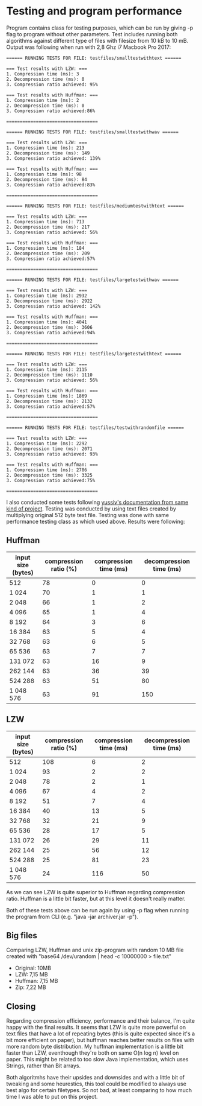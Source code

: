 # Testing and program performance

Program contains class for testing purposes, which can be run by giving -p flag to program without other parameters. Test includes running both algorithms against different type of files with filesize from 10 kB to 10 mB. Output was following when run with 2,8 Ghz i7 Macbook Pro 2017:

```
====== RUNNING TESTS FOR FILE: testfiles/smalltestwithtext ======

=== Test results with LZW: ===
1. Compression time (ms): 3
2. Decompression time (ms): 0
3. Compression ratio achieved: 95%

=== Test results with Huffman: ===
1. Compression time (ms): 2
2. Decompression time (ms): 0
3. Compression ratio achieved:86%

==================================

====== RUNNING TESTS FOR FILE: testfiles/smalltestwithwav ======

=== Test results with LZW: ===
1. Compression time (ms): 213
2. Decompression time (ms): 149
3. Compression ratio achieved: 139%

=== Test results with Huffman: ===
1. Compression time (ms): 98
2. Decompression time (ms): 84
3. Compression ratio achieved:83%

==================================

====== RUNNING TESTS FOR FILE: testfiles/mediumtestwithtext ======

=== Test results with LZW: ===
1. Compression time (ms): 713
2. Decompression time (ms): 217
3. Compression ratio achieved: 56%

=== Test results with Huffman: ===
1. Compression time (ms): 184
2. Decompression time (ms): 209
3. Compression ratio achieved:57%

==================================

====== RUNNING TESTS FOR FILE: testfiles/largetestwithwav ======

=== Test results with LZW: ===
1. Compression time (ms): 2932
2. Decompression time (ms): 2922
3. Compression ratio achieved: 142%

=== Test results with Huffman: ===
1. Compression time (ms): 4041
2. Decompression time (ms): 3606
3. Compression ratio achieved:94%

==================================

====== RUNNING TESTS FOR FILE: testfiles/largetestwithtext ======

=== Test results with LZW: ===
1. Compression time (ms): 2115
2. Decompression time (ms): 1110
3. Compression ratio achieved: 56%

=== Test results with Huffman: ===
1. Compression time (ms): 1869
2. Decompression time (ms): 2132
3. Compression ratio achieved:57%

==================================

====== RUNNING TESTS FOR FILE: testfiles/testwithrandomfile ======

=== Test results with LZW: ===
1. Compression time (ms): 2292
2. Decompression time (ms): 2071
3. Compression ratio achieved: 93%

=== Test results with Huffman: ===
1. Compression time (ms): 2786
2. Decompression time (ms): 3325
3. Compression ratio achieved:75%

==================================
```

I also conducted some tests following [yussiv's documentation from same kind of project](https://github.com/yussiv/Compress/blob/master/documentation/performance.md). Testing was conducted by using text files created by multiplying original 512 byte text file. Testing was done with same performance testing class as which used above. Results were following:

## Huffman

| input size (bytes) | compression ratio (%) | compression time (ms) | decompression time (ms) |
|---|---|---|---|
| 512 | 78 | 0 | 0 |
| 1 024 | 70 |  1  | 1 |
| 2 048 | 66 | 1 | 2 |
| 4 096 | 65 | 1 | 4 |
| 8 192 | 64 | 3 | 6 |
| 16 384 | 63 | 5 | 4 |
| 32 768 | 63 | 6 | 5 |
| 65 536 | 63 | 7 | 7 |
| 131 072 | 63 | 16 | 9 |
| 262 144 | 63 | 36 | 39 |
| 524 288 | 63 | 51 | 80 |
| 1 048 576 | 63 | 91 | 150 |

## LZW 

| input size (bytes) | compression ratio (%) | compression time (ms) | decompression time (ms) |
|---|---|---|---|
| 512 | 108 | 6 | 2 |
| 1 024 | 93 |  2  | 2 |
| 2 048 | 78 | 2 | 1 |
| 4 096 | 67 | 4 | 2 |
| 8 192 | 51 | 7 | 4 |
| 16 384 | 40 | 13 | 5 |
| 32 768 | 32 | 21 | 9 |
| 65 536 | 28 | 17 | 5 |
| 131 072 | 26 | 29 | 11 |
| 262 144 | 25 | 56 | 12 |
| 524 288 | 25 | 81 | 23  |
| 1 048 576 | 24 | 116 | 50 |


As we can see LZW is quite superior to Huffman regarding compression ratio. Huffman is a little bit faster, but at this level it doesn't really matter. 

Both of these tests above can be run again by using -p flag when running the program from CLI (e.g. "java -jar archiver.jar -p").

## Big files

Comparing LZW, Huffman and unix zip-program with random 10 MB file created with "base64 /dev/urandom | head -c 10000000 > file.txt"
- Original: 10MB
- LZW: 7,15 MB
- Huffman: 7,15 MB
- Zip: 7,22 MB

## Closing

Regarding compression efficiency, performance and their balance, I'm quite happy with the final results. It seems that LZW is quite more powerful on text files that have a lot of repeating bytes (this is quite expected since it's a bit more efficient on paper), but huffman reaches better results on files with more random byte distribution. My huffman implementation is a little bit faster than LZW, eventhough they're both on same O(n log n) level on paper. This might be related to too slow Java implementation, which uses Strings, rather than Bit arrays. 

Both algoritmhs have their upsides and downsides and with a little bit of tweaking and some heurestics, this tool could be modified to always use best algo for certain filetypes. So not bad, at least comparing to how much time I was able to put on this project.
